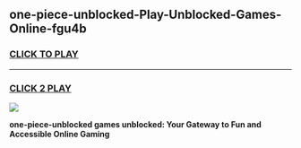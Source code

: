 
## one-piece-unblocked-Play-Unblocked-Games-Online-fgu4b
<h3>
<a href="https://premium76.site?title=one-piece-unblocked&ref=25A">CLICK TO PLAY</a></h3>
<hr>

<h3>
<a href="https://premium76.site?title=one-piece-unblocked&ref=25A">CLICK 2 PLAY</a>
  
</h3>

<a href="https://premium76.site?title=one-piece-unblocked&ref=25A"><img src="https://clearcache.store/games.png"></a>


**one-piece-unblocked games unblocked: Your Gateway to Fun and Accessible Online Gaming**
